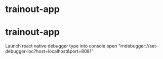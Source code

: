 # trainout-app

# trainout-app

Launch react native debugger type into console
open "rndebugger://set-debugger-loc?host=localhost&port=8081"
